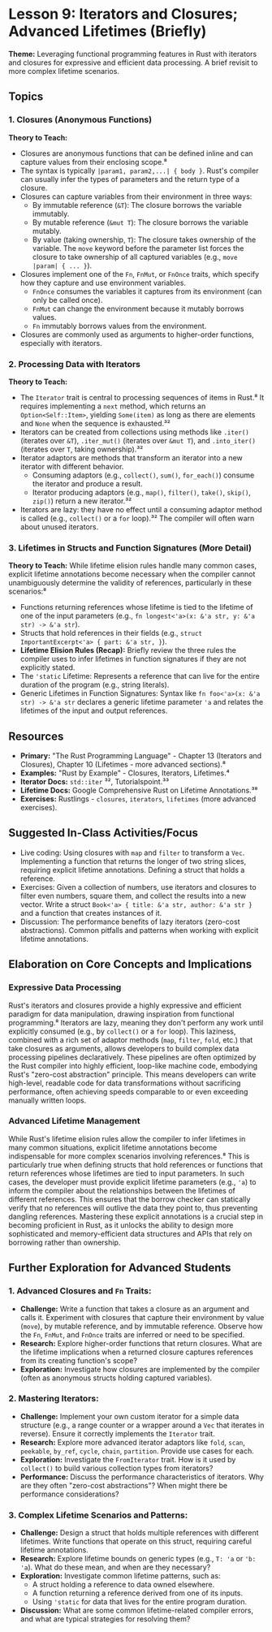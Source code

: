 # Lesson 9: Iterators and Closures; Advanced Lifetimes (Briefly)

**Theme:** Leveraging functional programming features in Rust with iterators and closures for expressive and efficient data processing. A brief revisit to more complex lifetime scenarios.

## Topics

### 1. Closures (Anonymous Functions)

**Theory to Teach:**

- Closures are anonymous functions that can be defined inline and can capture values from their enclosing scope.⁸
- The syntax is typically `|param1, param2,...| { body }`. Rust's compiler can usually infer the types of parameters and the return type of a closure.
- Closures can capture variables from their environment in three ways:
  - By immutable reference (`&T`): The closure borrows the variable immutably.
  - By mutable reference (`&mut T`): The closure borrows the variable mutably.
  - By value (taking ownership, `T`): The closure takes ownership of the variable. The `move` keyword before the parameter list forces the closure to take ownership of all captured variables (e.g., `move |param| { ... }`).
- Closures implement one of the `Fn`, `FnMut`, or `FnOnce` traits, which specify how they capture and use environment variables.
  - `FnOnce` consumes the variables it captures from its environment (can only be called once).
  - `FnMut` can change the environment because it mutably borrows values.
  - `Fn` immutably borrows values from the environment.
- Closures are commonly used as arguments to higher-order functions, especially with iterators.

### 2. Processing Data with Iterators

**Theory to Teach:**

- The `Iterator` trait is central to processing sequences of items in Rust.⁸ It requires implementing a `next` method, which returns an `Option<Self::Item>`, yielding `Some(item)` as long as there are elements and `None` when the sequence is exhausted.³²
- Iterators can be created from collections using methods like `.iter()` (iterates over `&T`), `.iter_mut()` (iterates over `&mut T`), and `.into_iter()` (iterates over `T`, taking ownership).³²
- Iterator adaptors are methods that transform an iterator into a new iterator with different behavior.
  - Consuming adaptors (e.g., `collect()`, `sum()`, `for_each()`) consume the iterator and produce a result.
  - Iterator producing adaptors (e.g., `map()`, `filter()`, `take()`, `skip()`, `zip()`) return a new iterator.³²
- Iterators are lazy: they have no effect until a consuming adaptor method is called (e.g., `collect()` or a `for` loop).³² The compiler will often warn about unused iterators.

### 3. Lifetimes in Structs and Function Signatures (More Detail)

**Theory to Teach:**
While lifetime elision rules handle many common cases, explicit lifetime annotations become necessary when the compiler cannot unambiguously determine the validity of references, particularly in these scenarios:⁸

- Functions returning references whose lifetime is tied to the lifetime of one of the input parameters (e.g., `fn longest<'a>(x: &'a str, y: &'a str) -> &'a str`).
- Structs that hold references in their fields (e.g., `struct ImportantExcerpt<'a> { part: &'a str, }`).
- **Lifetime Elision Rules (Recap):** Briefly review the three rules the compiler uses to infer lifetimes in function signatures if they are not explicitly stated.
- The `'static` Lifetime: Represents a reference that can live for the entire duration of the program (e.g., string literals).
- Generic Lifetimes in Function Signatures: Syntax like `fn foo<'a>(x: &'a str) -> &'a str` declares a generic lifetime parameter `'a` and relates the lifetimes of the input and output references.

## Resources

- **Primary:** "The Rust Programming Language" - Chapter 13 (Iterators and Closures), Chapter 10 (Lifetimes - more advanced sections).⁸
- **Examples:** "Rust by Example" - Closures, Iterators, Lifetimes.⁴
- **Iterator Docs:** `std::iter` ³², Tutorialspoint.³³
- **Lifetime Docs:** Google Comprehensive Rust on Lifetime Annotations.³⁸
- **Exercises:** Rustlings - `closures`, `iterators`, `lifetimes` (more advanced exercises).

## Suggested In-Class Activities/Focus

- Live coding: Using closures with `map` and `filter` to transform a `Vec`. Implementing a function that returns the longer of two string slices, requiring explicit lifetime annotations. Defining a struct that holds a reference.
- Exercises: Given a collection of numbers, use iterators and closures to filter even numbers, square them, and collect the results into a new vector. Write a struct `Book<'a> { title: &'a str, author: &'a str }` and a function that creates instances of it.
- Discussion: The performance benefits of lazy iterators (zero-cost abstractions). Common pitfalls and patterns when working with explicit lifetime annotations.

## Elaboration on Core Concepts and Implications

### Expressive Data Processing

Rust's iterators and closures provide a highly expressive and efficient paradigm for data manipulation, drawing inspiration from functional programming.⁸ Iterators are lazy, meaning they don't perform any work until explicitly consumed (e.g., by `collect()` or a `for` loop). This laziness, combined with a rich set of adaptor methods (`map`, `filter`, `fold`, etc.) that take closures as arguments, allows developers to build complex data processing pipelines declaratively. These pipelines are often optimized by the Rust compiler into highly efficient, loop-like machine code, embodying Rust's "zero-cost abstraction" principle. This means developers can write high-level, readable code for data transformations without sacrificing performance, often achieving speeds comparable to or even exceeding manually written loops.

### Advanced Lifetime Management

While Rust's lifetime elision rules allow the compiler to infer lifetimes in many common situations, explicit lifetime annotations become indispensable for more complex scenarios involving references.⁸ This is particularly true when defining structs that hold references or functions that return references whose lifetimes are tied to input parameters. In such cases, the developer must provide explicit lifetime parameters (e.g., `'a`) to inform the compiler about the relationships between the lifetimes of different references. This ensures that the borrow checker can statically verify that no references will outlive the data they point to, thus preventing dangling references. Mastering these explicit annotations is a crucial step in becoming proficient in Rust, as it unlocks the ability to design more sophisticated and memory-efficient data structures and APIs that rely on borrowing rather than ownership.

## Further Exploration for Advanced Students

### 1. Advanced Closures and `Fn` Traits:

- **Challenge:** Write a function that takes a closure as an argument and calls it. Experiment with closures that capture their environment by value (`move`), by mutable reference, and by immutable reference. Observe how the `Fn`, `FnMut`, and `FnOnce` traits are inferred or need to be specified.
- **Research:** Explore higher-order functions that return closures. What are the lifetime implications when a returned closure captures references from its creating function's scope?
- **Exploration:** Investigate how closures are implemented by the compiler (often as anonymous structs holding captured variables).

### 2. Mastering Iterators:

- **Challenge:** Implement your own custom iterator for a simple data structure (e.g., a range counter or a wrapper around a `Vec` that iterates in reverse). Ensure it correctly implements the `Iterator` trait.
- **Research:** Explore more advanced iterator adaptors like `fold`, `scan`, `peekable`, `by_ref`, `cycle`, `chain`, `partition`. Provide use cases for each.
- **Exploration:** Investigate the `FromIterator` trait. How is it used by `collect()` to build various collection types from iterators?
- **Performance:** Discuss the performance characteristics of iterators. Why are they often "zero-cost abstractions"? When might there be performance considerations?

### 3. Complex Lifetime Scenarios and Patterns:

- **Challenge:** Design a struct that holds multiple references with different lifetimes. Write functions that operate on this struct, requiring careful lifetime annotations.
- **Research:** Explore lifetime bounds on generic types (e.g., `T: 'a` or `'b: 'a`). What do these mean, and when are they necessary?
- **Exploration:** Investigate common lifetime patterns, such as:
  - A struct holding a reference to data owned elsewhere.
  - A function returning a reference derived from one of its inputs.
  - Using `'static` for data that lives for the entire program duration.
- **Discussion:** What are some common lifetime-related compiler errors, and what are typical strategies for resolving them?
